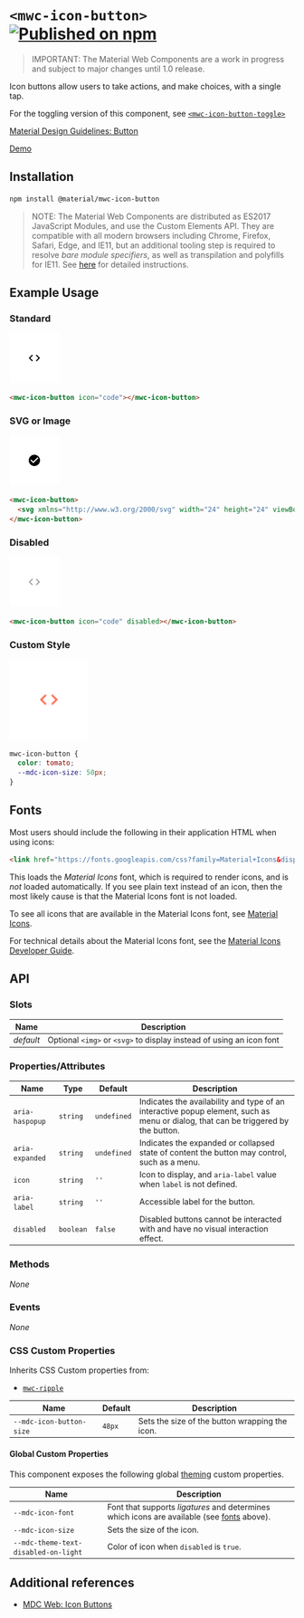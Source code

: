# `<mwc-icon-button>` [![Published on npm](https://img.shields.io/npm/v/@material/mwc-icon-button.svg)](https://www.npmjs.com/package/@material/mwc-icon-button)
> IMPORTANT: The Material Web Components are a work in progress and subject to
> major changes until 1.0 release.

Icon buttons allow users to take actions, and make choices, with a single tap.

For the toggling version of this component, see [`<mwc-icon-button-toggle>`](https://github.com/material-components/material-web/tree/master/packages/icon-button-toggle/)

[Material Design Guidelines: Button](https://material.io/design/components/buttons.html)

[Demo](https://material-components.github.io/material-web/demos/icon-button/)

## Installation

```sh
npm install @material/mwc-icon-button
```

> NOTE: The Material Web Components are distributed as ES2017 JavaScript
> Modules, and use the Custom Elements API. They are compatible with all modern
> browsers including Chrome, Firefox, Safari, Edge, and IE11, but an additional
> tooling step is required to resolve *bare module specifiers*, as well as
> transpilation and polyfills for IE11. See
> [here](https://github.com/material-components/material-components-web-components#quick-start)
> for detailed instructions.

## Example Usage

### Standard

<img src="images/standard.png" height="88px">

```html
<mwc-icon-button icon="code"></mwc-icon-button>
```

### SVG or Image

<img src="images/svg.png" height="88px">

```html
<mwc-icon-button>
  <svg xmlns="http://www.w3.org/2000/svg" width="24" height="24" viewBox="0 0 24 24"><path d="M0 0h24v24H0z" fill="none"/><path d="M12 2C6.48 2 2 6.48 2 12s4.48 10 10 10 10-4.48 10-10S17.52 2 12 2zm-2 15l-5-5 1.41-1.41L10 14.17l7.59-7.59L19 8l-9 9z"/></svg>
</mwc-icon-button>
```

### Disabled

<img src="images/disabled.png" height="88px">

```html
<mwc-icon-button icon="code" disabled></mwc-icon-button>
```

### Custom Style

<img src="images/custom_color.png" height="140px">

```css
mwc-icon-button {
  color: tomato;
  --mdc-icon-size: 50px;
}
```

## Fonts

Most users should include the following in their application HTML when using
icons:

```html
<link href="https://fonts.googleapis.com/css?family=Material+Icons&display=block" rel="stylesheet">
```

This loads the *Material Icons* font, which is required to render icons, and is
*not* loaded automatically. If you see plain text instead of an icon, then the
most likely cause is that the Material Icons font is not loaded.

To see all icons that are available in the Material Icons font, see
[Material Icons](https://material.io/resources/icons/).

For technical details about the Material Icons font, see the
[Material Icons Developer Guide](https://google.github.io/material-design-icons/).

## API

### Slots
| Name | Description
| ---- | -----------
| _default_ | Optional `<img>` or `<svg>` to display instead of using an icon font

### Properties/Attributes
| Name | Type | Default | Description
| ---- | ---- | ------- | -----------
| `aria-haspopup` | `string` | `undefined` | Indicates the availability and type of an interactive popup element, such as menu or dialog, that can be triggered by the button.
| `aria-expanded` | `string` | `undefined` | Indicates the expanded or collapsed state of content the button may control, such as a menu.
| `icon` | `string` | `''` | Icon to display, and `aria-label` value when `label` is not defined.
| `aria-label` | `string` | `''` | Accessible label for the button.
| `disabled` | `boolean` | `false` | Disabled buttons cannot be interacted with and have no visual interaction effect.

### Methods
*None*

### Events
*None*

### CSS Custom Properties

Inherits CSS Custom properties from:

* [`mwc-ripple`](https://github.com/material-components/material-web/tree/master/packages/ripple)

| Name | Default | Description
| ---- | ------- | -----------
| `--mdc-icon-button-size` | `48px` | Sets the size of the button wrapping the icon.

#### Global Custom Properties

This component exposes the following global [theming](https://github.com/material-components/material-components-web-components/blob/master/docs/theming.md)
custom properties.

| Name                                 | Description
| ------------------------------------ | -----------
| `--mdc-icon-font`                    | Font that supports *ligatures* and determines which icons are available (see [fonts](#fonts) above).
| `--mdc-icon-size`                    | Sets the size of the icon.
| `--mdc-theme-text-disabled-on-light` | Color of icon when `disabled` is `true`.

## Additional references

- [MDC Web: Icon Buttons](https://material.io/develop/web/components/buttons/icon-buttons/)
